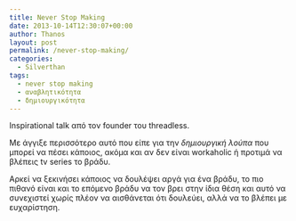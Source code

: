 ```yaml
---
title: Never Stop Making
date: 2013-10-14T12:30:07+00:00
author: Thanos
layout: post
permalink: /never-stop-making/
categories:
  - Silverthan
tags:
  - never stop making
  - αναβλητικότητα
  - δημιουργικότητα
---
```

Inspirational talk από τον founder του threadless.

Με άγγιξε περισσότερο αυτό που είπε για την *δημιουργική λούπα* που μπορεί να πέσει κάποιος, ακόμα και αν δεν είναι workaholic ή προτιμά να βλέπεις tv series το βράδυ.

Αρκεί να ξεκινήσει κάποιος να δουλέψει αργά για ένα βράδυ, το πιο πιθανό είναι και το επόμενο βράδυ να τον βρει στην ίδια θέση και αυτό να συνεχιστεί χωρίς πλέον να αισθάνεται ότι δουλεύει, αλλά να το βλέπει με ευχαρίστηση.